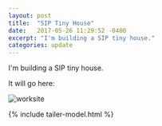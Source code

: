 ```yaml
---
layout: post
title:  "SIP Tiny House"
date:   2017-05-26 11:29:52 -0400
excerpt: "I'm building a SIP tiny house."
categories: update
---
```


I'm building a SIP tiny house.

<!--more-->

It will go here:

![worksite](http://farm5.staticflickr.com/4274/34069241804_c6c40c19fc_h.jpg)

{% include tailer-model.html %}

